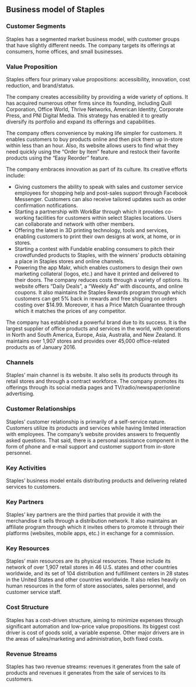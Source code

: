 Business model of Staples
-------------------------

 ### Customer Segments

 Staples has a segmented market business model, with customer groups that have slightly different needs. The company targets its offerings at consumers, home offices, and small businesses.

 ### Value Proposition

 Staples offers four primary value propositions: accessibility, innovation, cost reduction, and brand/status.

 The company creates accessibility by providing a wide variety of options. It has acquired numerous other firms since its founding, including Quill Corporation, Office World, Thrive Networks, American Identity, Corporate Press, and PNI Digital Media. This strategy has enabled it to greatly diversify its portfolio and expand its offerings and capabilities.

 The company offers convenience by making life simpler for customers. It enables customers to buy products online and then pick them up in-store within less than an hour. Also, its website allows users to find what they need quickly using the “Order by Item” feature and restock their favorite products using the “Easy Reorder” feature.

 The company embraces innovation as part of its culture. Its creative efforts include:

  * Giving customers the ability to speak with sales and customer service employees for shopping help and post-sales support through Facebook Messenger. Customers can also receive tailored updates such as order confirmation notifications.
 * Starting a partnership with WorkBar through which it provides co-working facilities for customers within select Staples locations. Users can collaborate and network with other members.
 * Offering the latest in 3D printing technology, tools and services, enabling customers to print their own designs at work, at home, or in stores.
 * Starting a contest with Fundable enabling consumers to pitch their crowdfunded products to Staples, with the winners' products obtaining a place in Staples stores and online channels.
 * Powering the app Makr, which enables customers to design their own marketing collateral (logos, etc.) and have it printed and delivered to their doors.
  The company reduces costs through a variety of options. Its website offers “Daily Deals”, a “Weekly Ad” with discounts, and online coupons. It also maintains the Staples Rewards program through which customers can get 5% back in rewards and free shipping on orders costing over $14.99. Moreover, it has a Price Match Guarantee through which it matches the prices of any competitor.

 The company has established a powerful brand due to its success. It is the largest supplier of office products and services in the world, with operations in North and South America, Europe, Asia, Australia, and New Zealand. It maintains over 1,907 stores and provides over 45,000 office-related products as of January 2016.

 ### Channels

 Staples’ main channel is its website. It also sells its products through its retail stores and through a contract workforce. The company promotes its offerings through its social media pages and TV/radio/newspaper/online advertising.

 ### Customer Relationships

 Staples’ customer relationship is primarily of a self-service nature. Customers utilize its products and services while having limited interaction with employees. The company’s website provides answers to frequently asked questions. That said, there is a personal assistance component in the form of phone and e-mail support and customer support from in-store personnel.

 ### Key Activities

 Staples’ business model entails distributing products and delivering related services to customers.

 ### Key Partners

 Staples’ key partners are the third parties that provide it with the merchandise it sells through a distribution network. It also maintains an affiliate program through which it invites others to promote it through their platforms (websites, mobile apps, etc.) in exchange for a commission.

 ### Key Resources

 Staples’ main resources are its physical resources. These include its network of over 1,907 retail stores in 46 U.S. states and other countries worldwide, and its set of 104 distribution and fulfillment centers in 28 states in the United States and other countries worldwide. It also relies heavily on human resources in the form of store associates, sales personnel, and customer service staff.

 ### Cost Structure

 Staples has a cost-driven structure, aiming to minimize expenses through significant automation and low-price value propositions. Its biggest cost driver is cost of goods sold, a variable expense. Other major drivers are in the areas of sales/marketing and administration, both fixed costs.

 ### Revenue Streams

 Staples has two revenue streams: revenues it generates from the sale of products and revenues it generates from the sale of services to its customers.